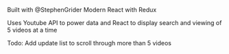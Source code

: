 Built with @StephenGrider Modern React with Redux

Uses Youtube API to power data and React to display search and viewing of 5 videos at a time

Todo: Add update list to scroll through more than 5 videos
